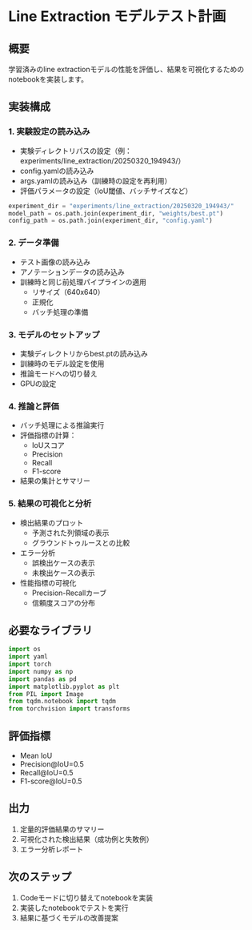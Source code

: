 # Line Extraction モデルテスト計画

## 概要
学習済みのline extractionモデルの性能を評価し、結果を可視化するためのnotebookを実装します。

## 実装構成

### 1. 実験設定の読み込み
- 実験ディレクトリパスの設定（例：experiments/line_extraction/20250320_194943/）
- config.yamlの読み込み
- args.yamlの読み込み（訓練時の設定を再利用）
- 評価パラメータの設定（IoU閾値、バッチサイズなど）

```python
experiment_dir = "experiments/line_extraction/20250320_194943/"
model_path = os.path.join(experiment_dir, "weights/best.pt")
config_path = os.path.join(experiment_dir, "config.yaml")
```

### 2. データ準備
- テスト画像の読み込み
- アノテーションデータの読み込み
- 訓練時と同じ前処理パイプラインの適用
  - リサイズ（640x640）
  - 正規化
  - バッチ処理の準備

### 3. モデルのセットアップ
- 実験ディレクトリからbest.ptの読み込み
- 訓練時のモデル設定を使用
- 推論モードへの切り替え
- GPUの設定

### 4. 推論と評価
- バッチ処理による推論実行
- 評価指標の計算：
  - IoUスコア
  - Precision
  - Recall
  - F1-score
- 結果の集計とサマリー

### 5. 結果の可視化と分析
- 検出結果のプロット
  - 予測された列領域の表示
  - グラウンドトゥルースとの比較
- エラー分析
  - 誤検出ケースの表示
  - 未検出ケースの表示
- 性能指標の可視化
  - Precision-Recallカーブ
  - 信頼度スコアの分布

## 必要なライブラリ
```python
import os
import yaml
import torch
import numpy as np
import pandas as pd
import matplotlib.pyplot as plt
from PIL import Image
from tqdm.notebook import tqdm
from torchvision import transforms
```

## 評価指標
- Mean IoU
- Precision@IoU=0.5
- Recall@IoU=0.5
- F1-score@IoU=0.5

## 出力
1. 定量的評価結果のサマリー
2. 可視化された検出結果（成功例と失敗例）
3. エラー分析レポート

## 次のステップ
1. Codeモードに切り替えてnotebookを実装
2. 実装したnotebookでテストを実行
3. 結果に基づくモデルの改善提案